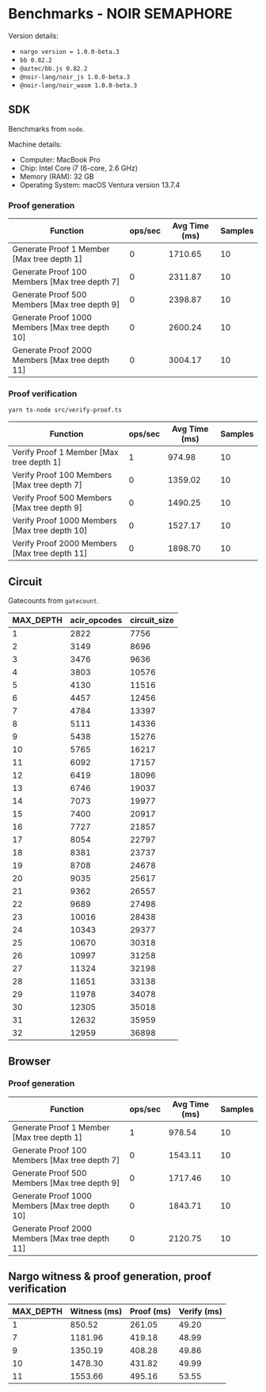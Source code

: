 # Benchmarks - NOIR SEMAPHORE

Version details:
- `nargo version = 1.0.0-beta.3`
- `bb 0.82.2`
- `@aztec/bb.js 0.82.2`
- `@noir-lang/noir_js 1.0.0-beta.3`
- `@noir-lang/noir_wasm 1.0.0-beta.3`

## SDK 

Benchmarks from `node`. 

Machine details:
- Computer: MacBook Pro
- Chip: Intel Core i7 (6-core, 2.6 GHz)
- Memory (RAM): 32 GB
- Operating System: macOS Ventura version 13.7.4

### Proof generation

| Function                                           | ops/sec | Avg Time (ms) | Samples |
|----------------------------------------------------|---------|----------------|---------|
| Generate Proof 1 Member [Max tree depth 1]         | 0       | 1710.65        | 10      |
| Generate Proof 100 Members [Max tree depth 7]      | 0       | 2311.87        | 10      |
| Generate Proof 500 Members [Max tree depth 9]      | 0       | 2398.87        | 10      |
| Generate Proof 1000 Members [Max tree depth 10]    | 0       | 2600.24        | 10      |
| Generate Proof 2000 Members [Max tree depth 11]    | 0       | 3004.17        | 10      |

### Proof verification
```
yarn ts-node src/verify-proof.ts
```

| Function                                           | ops/sec | Avg Time (ms) | Samples |
|----------------------------------------------------|---------|----------------|---------|
| Verify Proof 1 Member [Max tree depth 1]           | 1       | 974.98         | 10      |
| Verify Proof 100 Members [Max tree depth 7]        | 0       | 1359.02        | 10      |
| Verify Proof 500 Members [Max tree depth 9]        | 0       | 1490.25        | 10      |
| Verify Proof 1000 Members [Max tree depth 10]      | 0       | 1527.17        | 10      |
| Verify Proof 2000 Members [Max tree depth 11]      | 0       | 1898.70        | 10      |

## Circuit

Gatecounts from `gatecount`. 

| MAX_DEPTH | acir_opcodes | circuit_size |
|-----------|--------------|--------------|
|         1 |         2822 |         7756 |
|         2 |         3149 |         8696 |
|         3 |         3476 |         9636 |
|         4 |         3803 |        10576 |
|         5 |         4130 |        11516 |
|         6 |         4457 |        12456 |
|         7 |         4784 |        13397 |
|         8 |         5111 |        14336 |
|         9 |         5438 |        15276 |
|        10 |         5765 |        16217 |
|        11 |         6092 |        17157 |
|        12 |         6419 |        18096 |
|        13 |         6746 |        19037 |
|        14 |         7073 |        19977 |
|        15 |         7400 |        20917 |
|        16 |         7727 |        21857 |
|        17 |         8054 |        22797 |
|        18 |         8381 |        23737 |
|        19 |         8708 |        24678 |
|        20 |         9035 |        25617 |
|        21 |         9362 |        26557 |
|        22 |         9689 |        27498 |
|        23 |        10016 |        28438 |
|        24 |        10343 |        29377 |
|        25 |        10670 |        30318 |
|        26 |        10997 |        31258 |
|        27 |        11324 |        32198 |
|        28 |        11651 |        33138 |
|        29 |        11978 |        34078 |
|        30 |        12305 |        35018 |
|        31 |        12632 |        35959 |
|        32 |        12959 |        36898 |

<!-- 
 MAX_DEPTH | acir_opcodes |   circuit_size
------------------------------------------
         1 |         2822 |           7756
         2 |         3149 |           8696
         3 |         3476 |           9636
         4 |         3803 |          10576
         5 |         4130 |          11516
         6 |         4457 |          12456
         7 |         4784 |          13397
         8 |         5111 |          14336
         9 |         5438 |          15276
        10 |         5765 |          16217
        11 |         6092 |          17157
        12 |         6419 |          18096
        13 |         6746 |          19037
        14 |         7073 |          19977
        15 |         7400 |          20917
        16 |         7727 |          21857
        17 |         8054 |          22797
        18 |         8381 |          23737
        19 |         8708 |          24678
        20 |         9035 |          25617
        21 |         9362 |          26557
        22 |         9689 |          27498
        23 |        10016 |          28438
        24 |        10343 |          29377
        25 |        10670 |          30318
        26 |        10997 |          31258
        27 |        11324 |          32198
        28 |        11651 |          33138
        29 |        11978 |          34078
        30 |        12305 |          35018
        31 |        12632 |          35959
        32 |        12959 |          36898
 -->

## Browser

### Proof generation

| Function                                           | ops/sec | Avg Time (ms) | Samples |
|----------------------------------------------------|---------|----------------|---------|
| Generate Proof 1 Member [Max tree depth 1]         | 1       | 978.54         | 10      |
| Generate Proof 100 Members [Max tree depth 7]      | 0       | 1543.11        | 10      |
| Generate Proof 500 Members [Max tree depth 9]      | 0       | 1717.46        | 10      |
| Generate Proof 1000 Members [Max tree depth 10]    | 0       | 1843.71        | 10      |
| Generate Proof 2000 Members [Max tree depth 11]    | 0       | 2120.75        | 10      |


## Nargo witness & proof generation, proof verification

| MAX_DEPTH | Witness (ms) | Proof (ms) | Verify (ms) |
|-----------|---------------|------------|--------------|
|         1 |        850.52 |     261.05 |        49.20 |
|         7 |       1181.96 |     419.18 |        48.99 |
|         9 |       1350.19 |     408.28 |        49.86 |
|        10 |       1478.30 |     431.82 |        49.99 |
|        11 |       1553.66 |     495.16 |        53.55 |
